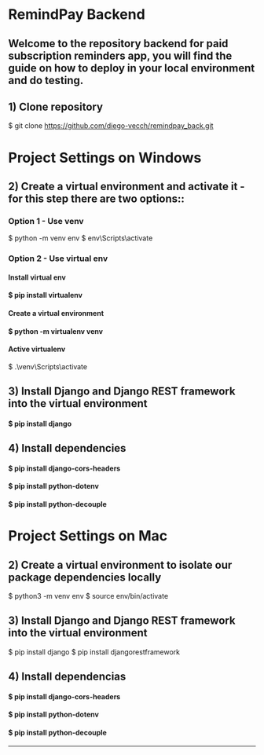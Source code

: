 # RemindPay Backend
Welcome to the repository backend for paid subscription reminders app, you will find the guide on how to deploy in your local environment and do testing.
---
## 1) Clone repository
$ git clone https://github.com/diego-vecch/remindpay_back.git

# Project Settings on Windows 

## 2) Create a virtual environment and activate it - for this step there are two options::

### Option 1 - Use venv
$ python -m venv env
$ env\Scripts\activate

### Option 2 - Use virtual env 

#### Install virtual env
#### $ pip install virtualenv

#### Create a virtual environment
#### $ python -m virtualenv venv

#### Active virtualenv
$ .\venv\Scripts\activate

## 3) Install Django and Django REST framework into the virtual environment
#### $ pip install django

## 4) Install dependencies

#### $ pip install django-cors-headers
#### $ pip install python-dotenv
#### $ pip install python-decouple

# Project Settings on Mac

## 2) Create a virtual environment to isolate our package dependencies locally
$ python3 -m venv env
$ source env/bin/activate

## 3) Install Django and Django REST framework into the virtual environment
$ pip install django
$ pip install djangorestframework

## 4) Install dependencias
#### $ pip install django-cors-headers
#### $ pip install python-dotenv
#### $ pip install python-decouple
---
